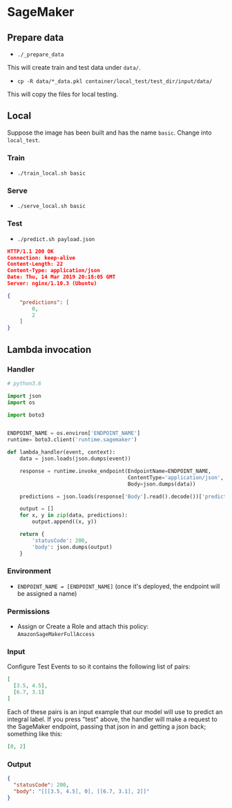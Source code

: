 # SageMaker

## Prepare data
- `./_prepare_data`

This will create train and test data under `data/`.

- `cp -R data/*_data.pkl container/local_test/test_dir/input/data/`

This will copy the files for local testing.

## Local

Suppose the image has been built and has the name `basic`. Change into `local_test`.

### Train
- `./train_local.sh basic`

### Serve
- `./serve_local.sh basic`

### Test
- `./predict.sh payload.json`

```json
HTTP/1.1 200 OK
Connection: keep-alive
Content-Length: 22
Content-Type: application/json
Date: Thu, 14 Mar 2019 20:18:05 GMT
Server: nginx/1.10.3 (Ubuntu)

{
    "predictions": [
        0,
        2
    ]
}
```


## Lambda invocation

### Handler

```python
# python3.6

import json
import os

import boto3


ENDPOINT_NAME = os.environ['ENDPOINT_NAME']
runtime= boto3.client('runtime.sagemaker')

def lambda_handler(event, context):
    data = json.loads(json.dumps(event))

    response = runtime.invoke_endpoint(EndpointName=ENDPOINT_NAME,
                                       ContentType='application/json',
                                       Body=json.dumps(data))

    predictions = json.loads(response['Body'].read().decode())['predictions']

    output = []
    for x, y in zip(data, predictions):
        output.append((x, y))

    return {
        'statusCode': 200,
        'body': json.dumps(output)
    }
```

### Environment

- `ENDPOINT_NAME = [ENDPOINT_NAME]` (once it's deployed, the endpoint will be assigned a name)

### Permissions

- Assign or Create a Role and attach this policy: `AmazonSageMakerFullAccess`

### Input

Configure Test Events to so it contains the following list of pairs:

```json
[
  [3.5, 4.5],
  [6.7, 3.1]
]
```

Each of these pairs is an input example that our model will use to predict an integral label. If you press "test" above, the handler will make a request to the SageMaker endpoint, passing that json in and getting a json back; something like this:

```json
[0, 2]
```

### Output

```json
{
  "statusCode": 200,
  "body": "[[[3.5, 4.5], 0], [[6.7, 3.1], 2]]"
}
```
